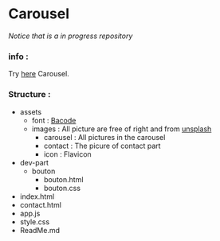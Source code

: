# Carousel 
*Notice that is a in progress repository*

### info : 
Try [here](https://aubert-antoine.github.io/Carousel/) Carousel.

### Structure : 
- assets 
  - font : [Bacode](https://www.freefonts.io/)
  - images : All picture are free of right and from [unsplash](https://unsplash.com/)
    - carousel : All pictures in the carousel
    - contact : The picure of contact part
    - icon : Flavicon
- dev-part
  - bouton 
    - bouton.html
    - bouton.css
- index.html
- contact.html
- app.js
- style.css
- ReadMe.md

